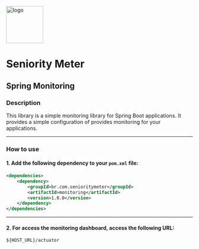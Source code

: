<img src="https://github.com/SeniorityMeter/spring-sm-starter-bom/assets/36059306/ebfcb364-caea-48eb-972a-2d1ae63f4cdb" alt="logo" width="100"/>

# Seniority Meter
## Spring Monitoring

### Description
This library is a simple monitoring library for Spring Boot applications. It provides a simple configuration of provides monitoring for your applications.

___

### How to use
#### 1. Add the following dependency to your `pom.xml` file:

```xml
<dependencies>
    <dependency>
        <groupId>br.com.senioritymeter</groupId>
        <artifactId>monitoring</artifactId>
        <version>1.0.0</version>
    </dependency>
</dependencies>
```
___

#### 2. For access the monitoring dashboard, access the following URL:
```
${HOST_URL}/actuator
```